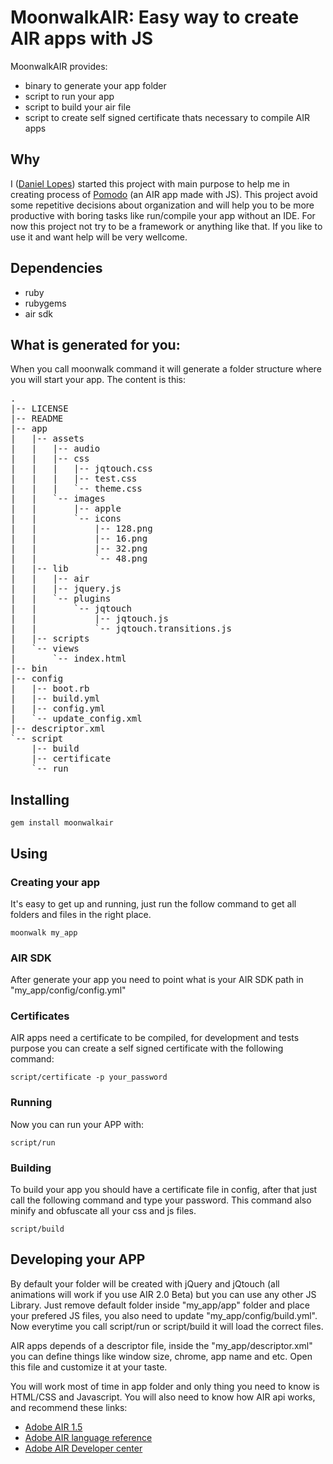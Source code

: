 # MoonwalkAIR: Easy way to create AIR apps with JS

MoonwalkAIR provides:

 * binary to generate your app folder
 * script to run your app
 * script to build your air file
 * script to create self signed certificate thats necessary to compile AIR apps

## Why

I ([Daniel Lopes](http://areacriacoes.com.br)) started this project with main purpose to help me in creating process of [Pomodo](http://pomodo.areacriacoes.com.br/) (an AIR app made with JS). This project avoid some repetitive decisions about organization and will help you to be more productive with boring tasks like run/compile your app without an IDE.
For now this project not try to be a framework or anything like that. If you like to use it and want help will be very wellcome.

## Dependencies

  * ruby
  * rubygems
  * air sdk

## What is generated for you:

When you call moonwalk command it will generate a folder structure where you will start your app. The content is this:

<pre>
.
|-- LICENSE
|-- README
|-- app
|   |-- assets
|   |   |-- audio
|   |   |-- css
|   |   |   |-- jqtouch.css
|   |   |   |-- test.css
|   |   |   `-- theme.css
|   |   `-- images
|   |       |-- apple
|   |       `-- icons
|   |           |-- 128.png
|   |           |-- 16.png
|   |           |-- 32.png
|   |           `-- 48.png
|   |-- lib
|   |   |-- air
|   |   |-- jquery.js
|   |   `-- plugins
|   |       `-- jqtouch
|   |           |-- jqtouch.js
|   |           `-- jqtouch.transitions.js
|   |-- scripts
|   `-- views
|       `-- index.html
|-- bin
|-- config
|   |-- boot.rb
|   |-- build.yml
|   |-- config.yml
|   `-- update_config.xml
|-- descriptor.xml
`-- script
    |-- build
    |-- certificate
    `-- run
</pre>

## Installing

    gem install moonwalkair

## Using

### Creating your app

It's easy to get up and running, just run the follow command to get all folders and files in the right place.

    moonwalk my_app

### AIR SDK

After generate your app you need to point what is your AIR SDK path in "my_app/config/config.yml"

### Certificates

AIR apps need a certificate to be compiled, for development and tests purpose you can create a self signed certificate with the following command:

    script/certificate -p your_password

### Running

Now you can run your APP with:
    
    script/run
    
### Building

To build your app you should have a certificate file in config, after that just call the following command and type your password. This command also minify and obfuscate all your css and js files.

    script/build

## Developing your APP

By default your folder will be created with jQuery and jQtouch (all animations will work if you use AIR 2.0 Beta) but you can use any other JS Library.
Just remove default folder inside "my_app/app" folder and place your prefered JS files, you also need to update "my_app/config/build.yml".
Now everytime you call script/run or script/build it will load the correct files.

AIR apps depends of a descriptor file, inside the "my_app/descriptor.xml" you can define things like window size, chrome, app name and etc. Open this file and customize it at your taste.

You will work most of time in app folder and only thing you need to know is HTML/CSS and Javascript. You will also need to know how AIR api works, and recommend these links:

 * [Adobe AIR 1.5](http://help.adobe.com/en_US/AIR/1.5/devappshtml/index.html)
 * [Adobe AIR language reference](http://help.adobe.com/en_US/AIR/1.5/jslr/)
 * [Adobe AIR Developer center](http://www.adobe.com/devnet/air/ajax/quickstart/)